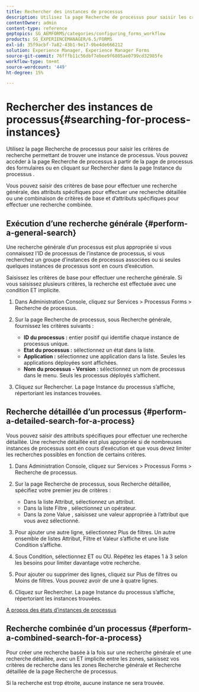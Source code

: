 ```yaml
---
title: Rechercher des instances de processus
description: Utilisez la page Recherche de processus pour saisir les critères de recherche permettant de trouver une instance de processus.
contentOwner: admin
content-type: reference
geptopics: SG_AEMFORMS/categories/configuring_forms_workflow
products: SG_EXPERIENCEMANAGER/6.5/FORMS
exl-id: 35f9acbf-7a82-43b1-9e17-9be4de666212
solution: Experience Manager, Experience Manager Forms
source-git-commit: 76fffb11c56dbf7ebee9f6805ae0799cd32985fe
workflow-type: tm+mt
source-wordcount: '449'
ht-degree: 15%

---
```


# Rechercher des instances de processus{#searching-for-process-instances}

Utilisez la page Recherche de processus pour saisir les critères de recherche permettant de trouver une instance de processus. Vous pouvez accéder à la page Recherche de processus à partir de la page de processus des formulaires ou en cliquant sur Rechercher dans la page Instance du processus .

Vous pouvez saisir des critères de base pour effectuer une recherche générale, des attributs spécifiques pour effectuer une recherche détaillée ou une combinaison de critères de base et d’attributs spécifiques pour effectuer une recherche combinée.

## Exécution d’une recherche générale {#perform-a-general-search}

Une recherche générale d’un processus est plus appropriée si vous connaissez l’ID de processus de l’instance de processus, si vous recherchez un groupe d’instances de processus associées ou si seules quelques instances de processus sont en cours d’exécution.

Saisissez les critères de base pour effectuer une recherche générale. Si vous saisissez plusieurs critères, la recherche est effectuée avec une condition ET implicite.

1. Dans Administration Console, cliquez sur Services > Processus Forms > Recherche de processus.
1. Sur la page Recherche de processus, sous Recherche générale, fournissez les critères suivants :

   * **ID du processus :** entier positif qui identifie chaque instance de processus unique.
   * **Etat du processus :** sélectionnez un état dans la liste.
   * **Application :** sélectionnez une application dans la liste. Seules les applications déployées sont affichées.
   * **Nom du processus - Version :** sélectionnez un nom de processus dans le menu. Seuls les processus déployés s’affichent.

1. Cliquez sur Rechercher. La page Instance du processus s’affiche, répertoriant les instances trouvées.

## Recherche détaillée d’un processus {#perform-a-detailed-search-for-a-process}

Vous pouvez saisir des attributs spécifiques pour effectuer une recherche détaillée. Une recherche détaillée est plus appropriée si de nombreuses instances de processus sont en cours d’exécution et que vous devez limiter les recherches possibles en fonction de certains critères.

1. Dans Administration Console, cliquez sur Services > Processus Forms > Recherche de processus.
1. Sur la page Recherche de processus, sous Recherche détaillée, spécifiez votre premier jeu de critères :

   * Dans la liste Attribut, sélectionnez un attribut.
   * Dans la liste Filtre , sélectionnez un opérateur.
   * Dans la zone Value , saisissez une valeur appropriée à l’attribut que vous avez sélectionné.

1. Pour ajouter une autre ligne, sélectionnez Plus de filtres. Un autre ensemble de listes Attribut, Filtre et Valeur s’affiche et une liste Condition s’affiche.
1. Sous Condition, sélectionnez ET ou OU. Répétez les étapes 1 à 3 selon les besoins pour limiter davantage votre recherche.
1. Pour ajouter ou supprimer des lignes, cliquez sur Plus de filtres ou Moins de filtres. Vous pouvez avoir de une à quatre lignes.
1. Cliquez sur Rechercher. La page Instance du processus s’affiche, répertoriant les instances trouvées.

[A propos des états d’instances de processus](/help/forms/using/admin-help/processes.md#about-process-instance-statuses)

## Recherche combinée d’un processus {#perform-a-combined-search-for-a-process}

Pour créer une recherche basée à la fois sur une recherche générale et une recherche détaillée, avec un ET implicite entre les zones, saisissez vos critères de recherche dans les zones Recherche générale et Recherche détaillée de la page Recherche de processus.

Si la recherche est trop étroite, aucune instance ne sera trouvée.
